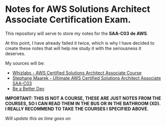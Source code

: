 # Notes for AWS Solutions Architect Associate Certification Exam.

This repository will serve to store my notes for the **SAA-C03 de AWS**.

At this point, I have already failed it twice, which is why I have decided to create these notes that will help me study it with the seriousness it deserves.

My sources will be:

- [Whizlabs - AWS Certified Solutions Architect Associate Course](https://www.whizlabs.com/aws-solutions-architect-associate/)
- [Stephane Maarek - Ultimate AWS Certified Solutions Architect Associate SAA-C03](https://www.udemy.com/course/aws-certified-solutions-architect-associate-saa-c03/)
- [Be a Better Dev](https://www.youtube.com/@BeABetterDev)

**IMPORTANT: THIS IS NOT A COURSE, THESE ARE JUST NOTES FROM THE COURSES, SO I CAN READ THEM IN THE BUS OR IN THE BATHROOM (XD). I REALLY RECOMMEND TO TAKE THE COURSES I SPECIFIED ABOVE.**

_Will update this as time goes on_
